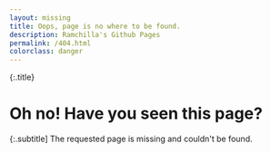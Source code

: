 ```yaml
---
layout: missing
title: Oops, page is no where to be found.
description: Ramchilla's Github Pages
permalink: /404.html
colorclass: danger
---
```

{:.title}
# Oh no! Have you seen this page?

{:.subtitle]
The requested page is missing and couldn't be found.